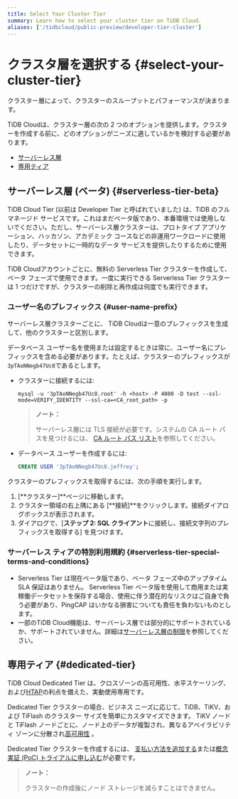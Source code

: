 ```yaml
---
title: Select Your Cluster Tier
summary: Learn how to select your cluster tier on TiDB Cloud.
aliases: ['/tidbcloud/public-preview/developer-tier-cluster']
---
```


# クラスタ層を選択する {#select-your-cluster-tier}

クラスター層によって、クラスターのスループットとパフォーマンスが決まります。

TiDB Cloudは、クラスター層の次の 2 つのオプションを提供します。クラスターを作成する前に、どのオプションがニーズに適しているかを検討する必要があります。

-   [サーバーレス層](#serverless-tier-beta)
-   [専用ティア](#dedicated-tier)

## サーバーレス層 (ベータ) {#serverless-tier-beta}

TiDB Cloud Tier (以前は Developer Tier と呼ばれていました) は、TiDB のフル マネージド サービスです。これはまだベータ版であり、本番環境では使用しないでください。ただし、サーバーレス層クラスターは、プロトタイプ アプリケーション、ハッカソン、アカデミック コースなどの非運用ワークロードに使用したり、データセットに一時的なデータ サービスを提供したりするために使用できます。

TiDB Cloudアカウントごとに、無料の Serverless Tier クラスターを作成して、ベータ フェーズで使用できます。一度に実行できる Serverless Tier クラスターは 1 つだけですが、クラスターの削除と再作成は何度でも実行できます。

### ユーザー名のプレフィックス {#user-name-prefix}

<!--Important: Do not update the section name "User name prefix" because this section is referenced by TiDB backend error messages.-->

サーバーレス層クラスターごとに、 TiDB Cloudは一意のプレフィックスを生成して、他のクラスターと区別します。

データベース ユーザー名を使用または設定するときは常に、ユーザー名にプレフィックスを含める必要があります。たとえば、クラスターのプレフィックスが`3pTAoNNegb47Uc8`であるとします。

-   クラスターに接続するには:

    ```shell
    mysql -u '3pTAoNNegb47Uc8.root' -h <host> -P 4000 -D test --ssl-mode=VERIFY_IDENTITY --ssl-ca=<CA_root_path> -p
    ```

    > **ノート：**
    >
    > サーバーレス層には TLS 接続が必要です。システムの CA ルート パスを見つけるには、 [CA ルート パス リスト](/tidb-cloud/secure-connections-to-serverless-tier-clusters.md#where-is-the-ca-root-path-on-my-system)を参照してください。

-   データベース ユーザーを作成するには:

    ```sql
    CREATE USER '3pTAoNNegb47Uc8.jeffrey';
    ```

クラスターのプレフィックスを取得するには、次の手順を実行します。

1.  [**クラスター]**ページに移動します。
2.  クラスター領域の右上隅にある [**接続]**をクリックします。接続ダイアログボックスが表示されます。
3.  ダイアログで、[**ステップ 2: SQL クライアント**に接続し、接続文字列のプレフィックスを取得する] を見つけます。

### サーバーレス ティアの特別利用規約 {#serverless-tier-special-terms-and-conditions}

-   Serverless Tier は現在ベータ版であり、ベータ フェーズ中のアップタイム SLA 保証はありません。 Serverless Tier ベータ版を使用して商用または実稼働データセットを保存する場合、使用に伴う潜在的なリスクはご自身で負う必要があり、PingCAP はいかなる損害についても責任を負わないものとします。
-   一部のTiDB Cloud機能は、サーバーレス層では部分的にサポートされているか、サポートされていません。詳細は[サーバーレス層の制限](/tidb-cloud/serverless-tier-limitations.md)を参照してください。

## 専用ティア {#dedicated-tier}

TiDB Cloud Dedicated Tier は、クロスゾーンの高可用性、水平スケーリング、および[HTAP](https://en.wikipedia.org/wiki/Hybrid_transactional/analytical_processing)の利点を備えた、実動使用専用です。

Dedicated Tier クラスターの場合、ビジネス ニーズに応じて、TiDB、TiKV、および TiFlash のクラスター サイズを簡単にカスタマイズできます。 TiKV ノードと TiFlash ノードごとに、ノード上のデータが複製され、異なるアベイラビリティ ゾーンに分散され[高可用性](/tidb-cloud/high-availability-with-multi-az.md) 。

Dedicated Tier クラスターを作成するには、 [支払い方法を追加する](/tidb-cloud/tidb-cloud-billing.md#payment-method)または[概念実証 (PoC) トライアルに申し込む](/tidb-cloud/tidb-cloud-poc.md)が必要です。

> **ノート：**
>
> クラスターの作成後にノード ストレージを減らすことはできません。
